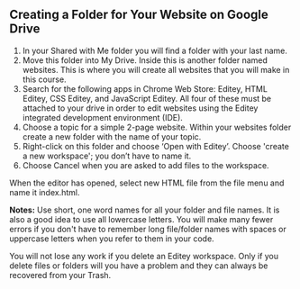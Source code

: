 ## **Creating a Folder for Your Website on Google Drive**

1. In your Shared with Me folder you will find a folder with your last name.
2. Move this folder into My Drive. Inside this is another folder named websites. This is where you will create all websites that you will make in this course.
3. Search for the following apps in Chrome Web Store: Editey, HTML Editey, CSS Editey, and JavaScript Editey. All four of these must be attached to your drive in order to edit websites using the Editey integrated development environment \(IDE\).
4. Choose a topic for a simple 2-page website. Within your websites folder create a new folder with the name of your topic.
5. Right-click on this folder and choose ‘Open with Editey’. Choose 'create a new workspace'; you don’t have to name it.
6. Choose Cancel when you are asked to add files to the workspace.

When the editor has opened, select new HTML file from the file menu and name it index.html.

**Notes:** Use short, one word names for all your folder and file names. It is also a good idea to use all lowercase letters. You will make many fewer errors if you don't have to remember long file/folder names with spaces or uppercase letters when you refer to them in your code.

You will not lose any work if you delete an Editey workspace. Only if you delete files or folders will you have a problem and they can always be recovered from your Trash.

